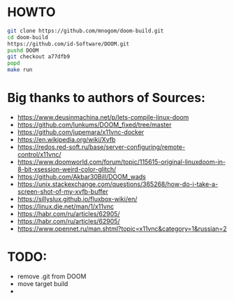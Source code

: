 # HOWTO
```bash
git clone https://github.com/mnogom/doom-build.git
cd doom-build
https://github.com/id-Software/DOOM.git
pushd DOOM
git checkout a77dfb9
popd
make run
```

# Big thanks to authors of Sources:
* https://www.deusinmachina.net/p/lets-compile-linux-doom
* https://github.com/lunkums/DOOM_fixed/tree/master
* https://github.com/jupemara/x11vnc-docker
* https://en.wikipedia.org/wiki/Xvfb
* https://redos.red-soft.ru/base/server-configuring/remote-control/x11vnc/
* https://www.doomworld.com/forum/topic/115615-original-linuxdoom-in-8-bit-xsession-weird-color-glitch/
* https://github.com/Akbar30Bill/DOOM_wads
* https://unix.stackexchange.com/questions/365268/how-do-i-take-a-screen-shot-of-my-xvfb-buffer
* https://sillyslux.github.io/fluxbox-wiki/en/
* https://linux.die.net/man/1/x11vnc
* https://habr.com/ru/articles/62905/
* https://habr.com/ru/articles/62905/
* https://www.opennet.ru/man.shtml?topic=x11vnc&category=1&russian=2

# TODO:
* remove .git from DOOM 
* move target build
* 